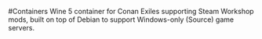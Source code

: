 #Containers
Wine 5 container for Conan Exiles supporting Steam Workshop mods, built on top of Debian to support Windows-only (Source) game servers.